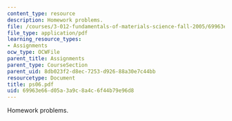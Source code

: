 ```yaml
---
content_type: resource
description: Homework problems.
file: /courses/3-012-fundamentals-of-materials-science-fall-2005/69963e66d05a3a9c8a4c6f44b79e96d8_ps06.pdf
file_type: application/pdf
learning_resource_types:
- Assignments
ocw_type: OCWFile
parent_title: Assignments
parent_type: CourseSection
parent_uid: 8db023f2-d8ec-7253-d926-88a30e7c44bb
resourcetype: Document
title: ps06.pdf
uid: 69963e66-d05a-3a9c-8a4c-6f44b79e96d8
---
```

Homework problems.

